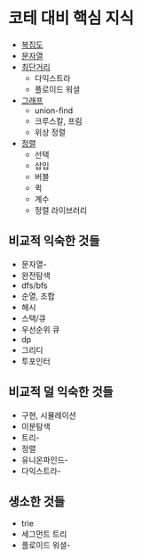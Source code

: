 # 코테 대비 핵심 지식

- [복집도](./complexity/complexity.md)
- [문자열](./string/string.md)
- [최단거리](./graph/shortestpath.md)
    - 다익스트라
    - 플로이드 워셜
- [그래프](./graph/graph.md)
    - union-find
    - 크루스칼, 프림
    - 위상 정렬
- [정렬](./sorting/sorting.md)
    - 선택
    - 삽입
    - 버블
    - 퀵
    - 계수
    - 정렬 라이브러리

## 비교적 익숙한 것들

- 문자열-
- 완전탐색
- dfs/bfs
- 순열, 조합
- 해시
- 스택/큐
- 우선순위 큐
- dp
- 그리디
- 투포인터

## 비교적 덜 익숙한 것들

- 구현, 시뮬레이션
- 이분탐색
- 트리-
- 정렬
- 유니온파인드-
- 다익스트라-

## 생소한 것들

- trie
- 세그먼트 트리
- 플로이드 워셜-